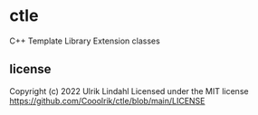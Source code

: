 # ctle
C++ Template Library Extension classes

## license
Copyright (c) 2022 Ulrik Lindahl
Licensed under the MIT license https://github.com/Cooolrik/ctle/blob/main/LICENSE
